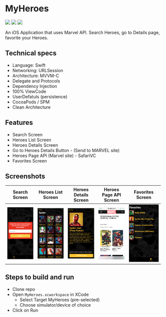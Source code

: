 # MyHeroes

<img src="https://img.shields.io/badge/status-Active-green" height="20"> <img src="https://img.shields.io/badge/architecture-MVVM-yellow" height="20"> <img src="https://img.shields.io/badge/language-Swift-yellow" height="20"> 

An iOS Application that uses Marvel API. Search Heroes, go to Details page, favorite your Heroes.

## Technical specs
- Language: Swift
- Networking: URLSession
- Architecture: MVVM-C
- Delegate and Protocols
- Dependency Injection
- 100% ViewCode
- UserDefatuls (persistence)
- CocoaPods / SPM
- Clean Architecture

## Features
- Search Screen
- Heroes List Screen
- Heroes Details Screen
- Go to Heroes Details Button - (Send to MARVEL site)
- Heroes Page API (Marvel site) - SafariVC
- Favorites Screen

## Screenshots
|Search Screen|Heroes List Screen|Heroes Details Screen|Heroes Page API Screen|Favorites Screen|   
|:-:|:-:|:-:|:-:|:-:|
|<img src="/MyHeroes/Assets.xcassets/SearchScreen.png" width="250"/>|<img src="/MyHeroes/Assets.xcassets/HeroesList.png" width="250"/>|<img src="/MyHeroes/Assets.xcassets/HeroesDetails.png" width="250"/>|<img src="/MyHeroes/Assets.xcassets/HeroesPageAPI.png" width="250"/>|<img src="/MyHeroes/Assets.xcassets/Favorites.png" width="250"/>|

## Steps to build and run
- Clone repo 
- Open `MyHeroes.xcworkspace` in XCode
  - Select Target MyHeroes (pre-selected)
  - Choose simulator/device of choice
- Click on Run
